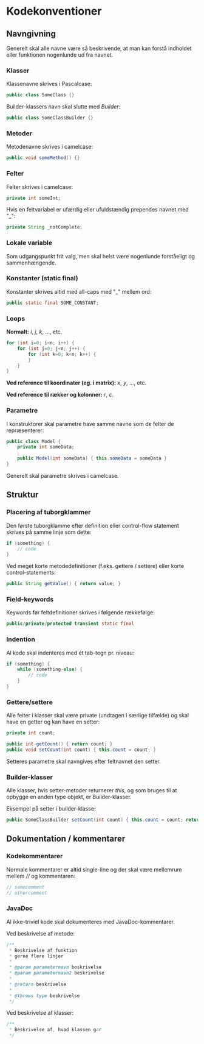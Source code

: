 # Kodekonventioner

## Navngivning
Generelt skal alle navne være så beskrivende, at man kan forstå indholdet eller funktionen nogenlunde ud fra navnet.

### Klasser
Klassenavne skrives i Pascalcase:

```java
public class SomeClass {}
```

Builder-klassers navn skal slutte med *Builder*:

```java
public class SomeClassBuilder {}
```

### Metoder
Metodenavne skrives i camelcase:

```java
public void someMethod() {}
```

### Felter
Felter skrives i camelcase:

```java
private int someInt;
```

Hvis en feltvariabel er ufærdig eller ufuldstændig prependes navnet med "_":

```java
private String _notComplete;
```

### Lokale variable
Som udgangspunkt frit valg, men skal helst være nogenlunde forståeligt og sammenhængende.

### Konstanter (static final)
Konstanter skrives altid med all-caps med "_" mellem ord:

```java
public static final SOME_CONSTANT;
```

### Loops
**Normalt:** *i*, *j*, *k*, ..., etc.

```java
for (int i=0; i<n; i++) {
	for (int j=0; j<n; j++) {
		for (int k=0; k<n; k++) {
		}
	}
}
```

**Ved reference til koordinater (eg. i matrix):** *x*, *y*, ..., etc.

**Ved reference til rækker og kolonner:** *r*, *c*.

### Parametre
I konstruktorer skal parametre have samme navne som de felter de repræsenterer:

```java
public class Model {
	private int someData;
	
	public Model(int someData) { this.someData = someData }
}
```

Generelt skal parametre skrives i camelcase.

## Struktur

### Placering af tuborgklammer
Den første tuborgklamme efter definition eller control-flow statement skrives på samme linje som dette:

```java
if (something) {
	// code
}
```

Ved meget korte metodedefinitioner (f.eks. gettere / settere) eller korte control-statements:

```java
public String getValue() { return value; }
```

### Field-keywords
Keywords før feltdefinitioner skrives i følgende rækkefølge:

```java
public/private/protected transient static final
```

### Indention 
Al kode skal indenteres med ét tab-tegn pr. niveau:

```java
if (something) {
	while (something-else) {
		// code
	}
}
```

### Gettere/settere
Alle felter i klasser skal være private (undtagen i særlige tilfælde) og skal have en getter og kan have en setter:

```java
private int count;

public int getCount() { return count; }
public void setCount(int count) { this.count = count; }
```

Setteres parametre skal navngives efter feltnavnet den setter. 

### Builder-klasser
Alle klasser, hvis setter-metoder returnerer *this*, og som bruges til at opbygge en anden type objekt, er Builder-klasser.

Eksempel på setter i builder-klasse:

```java
public SomeClassBuilder setCount(int count) { this.count = count; return this; }
```

## Dokumentation / kommentarer

### Kodekommentarer
Normale kommentarer er altid single-line og der skal være mellemrum mellem *//* og kommentaren:

```java
// somecomment
// othercomment
```

### JavaDoc
Al ikke-triviel kode skal dokumenteres med JavaDoc-kommentarer.

Ved beskrivelse af metode:

```java
/**
 * Beskrivelse af funktion
 * gerne flere linjer
 *
 * @param parameternavn beskrivelse
 * @param parameternavn2 beskrivelse
 *
 * @return beskrivelse
 *
 * @throws type beskrivelse
 */
```

Ved beskrivelse af klasser:

```java
/**
 * Beskrivelse af, hvad klassen gør
 */
```